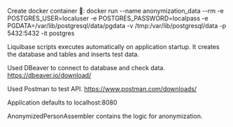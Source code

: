 Create docker container 🐋: 
docker run --name anonymization_data --rm -e POSTGRES_USER=localuser -e POSTGRES_PASSWORD=localpass 
-e PGDATA=/var/lib/postgresql/data/pgdata 
-v /tmp:/var/lib/postgresql/data -p 5432:5432 -it postgres

Liquibase scripts executes automatically on application startup. It creates the database and tables and inserts test data.

Used DBeaver to connect to database and check data. https://dbeaver.io/download/

Used Postman to test API. https://www.postman.com/downloads/

Application defaults to localhost:8080

AnonymizedPersonAssembler contains the logic for anonymization.

